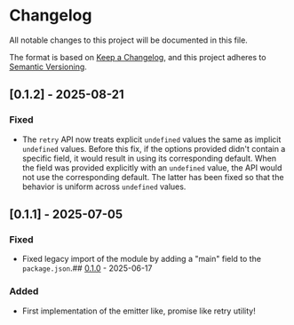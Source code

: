 # Changelog

All notable changes to this project will be documented in this file.

The format is based on [Keep a Changelog](https://keepachangelog.com/en/1.1.0/),
and this project adheres to [Semantic Versioning](https://semver.org/spec/v2.0.0.html).

## [0.1.2] - 2025-08-21

### Fixed

- The `retry` API now treats explicit `undefined` values the same as implicit `undefined` values.
Before this fix, if the options provided didn't contain a specific field, it would result in using
its corresponding default. When the field was provided explicitly with an `undefined` value, the
API would not use the corresponding default. The latter has been fixed so that the behavior is uniform
across `undefined` values.

## [0.1.1] - 2025-07-05

### Fixed

- Fixed legacy import of the module by adding a "main" field to the `package.json`.## [0.1.0] - 2025-06-17

### Added

- First implementation of the emitter like, promise like retry utility!

[0.1.0]: https://github.com/infra-blocks/ts-retry/releases/tag/v0.1.0
